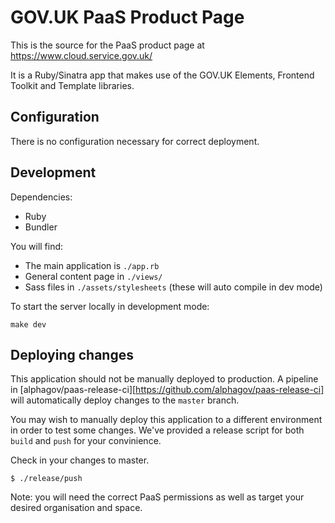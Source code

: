 # GOV.UK PaaS Product Page

This is the source for the PaaS product page at https://www.cloud.service.gov.uk/

It is a Ruby/Sinatra app that makes use of the GOV.UK Elements, Frontend Toolkit and Template libraries.

## Configuration

There is no configuration necessary for correct deployment.

## Development

Dependencies:

* Ruby
* Bundler

You will find:

* The main application is `./app.rb`
* General content page in `./views/`
* Sass files in `./assets/stylesheets` (these will auto compile in dev mode)

To start the server locally in development mode:

```
make dev
```

## Deploying changes

This application should not be manually deployed to production. A pipeline
in [alphagov/paas-release-ci][https://github.com/alphagov/paas-release-ci]
will automatically deploy changes to the `master` branch.

You may wish to manually deploy this application to a different
environment in order to test some changes. We've provided a release
script for both `build` and `push` for your convinience.

Check in your changes to master.

```
$ ./release/push
```

Note: you will need the correct PaaS permissions as well as target your
desired organisation and space.

